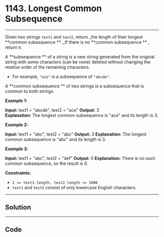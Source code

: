 # 1143. Longest Common Subsequence

---

Given two strings `text1` and `text2`, return _the length of their longest **common subsequence **. _If there is no **common subsequence ** , return `0`.

A **subsequence ** of a string is a new string generated from the original string with some characters (can be none) deleted without changing the relative order of the remaining characters.

  * For example, `"ace"` is a subsequence of `"abcde"`.



A **common subsequence ** of two strings is a subsequence that is common to both strings.

 

**Example 1:**


**Input:** text1 = "abcde", text2 = "ace" 
**Output:** 3  
**Explanation:** The longest common subsequence is "ace" and its length is 3.


**Example 2:**


**Input:** text1 = "abc", text2 = "abc"
**Output:** 3
**Explanation:** The longest common subsequence is "abc" and its length is 3.


**Example 3:**


**Input:** text1 = "abc", text2 = "def"
**Output:** 0
**Explanation:** There is no such common subsequence, so the result is 0.


 

**Constraints:**

  * `1 <= text1.length, text2.length <= 1000`
  * `text1` and `text2` consist of only lowercase English characters.

---

## Solution



---

## Code
```python


```